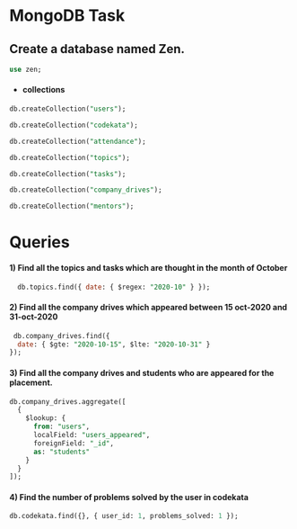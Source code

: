 # **MongoDB Task**

## Create a database named Zen.

```sql
use zen;
```

- #### collections

```sql
db.createCollection("users");

```

```sql
db.createCollection("codekata");

```

```sql
db.createCollection("attendance");

```

```sql
db.createCollection("topics");

```

```sql
db.createCollection("tasks");

```

```sql
db.createCollection("company_drives");

```

```sql
db.createCollection("mentors");

```

# **Queries**

#### 1) Find all the topics and tasks which are thought in the month of October

```sql
  db.topics.find({ date: { $regex: "2020-10" } });
```

#### 2) Find all the company drives which appeared between 15 oct-2020 and 31-oct-2020

```sql
 db.company_drives.find({
  date: { $gte: "2020-10-15", $lte: "2020-10-31" }
});
```

#### 3) Find all the company drives and students who are appeared for the placement.

```sql
db.company_drives.aggregate([
  {
    $lookup: {
      from: "users",
      localField: "users_appeared",
      foreignField: "_id",
      as: "students"
    }
  }
]);
```

#### 4) Find the number of problems solved by the user in codekata

```sql
db.codekata.find({}, { user_id: 1, problems_solved: 1 });
```
